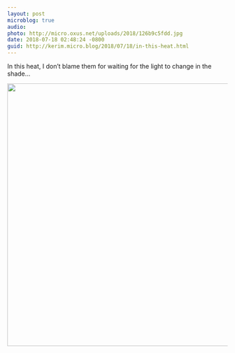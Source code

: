 ```yaml
---
layout: post
microblog: true
audio: 
photo: http://micro.oxus.net/uploads/2018/126b9c5fdd.jpg
date: 2018-07-18 02:48:24 -0800
guid: http://kerim.micro.blog/2018/07/18/in-this-heat.html
---
```

In this heat, I don’t blame them for waiting for the light to change in the shade…

<img src="http://micro.oxus.net/uploads/2018/126b9c5fdd.jpg" width="600" height="600" />
